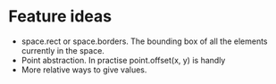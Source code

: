 # Feature ideas

- space.rect or space.borders. The bounding box of all the elements currently in the space.
- Point abstraction. In practise point.offset(x, y) is handly
- More relative ways to give values.
